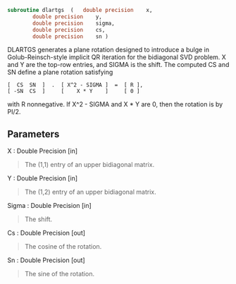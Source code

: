 ```fortran
subroutine dlartgs	(	double precision	x,
		double precision	y,
		double precision	sigma,
		double precision	cs,
		double precision	sn )
```

 DLARTGS generates a plane rotation designed to introduce a bulge in
 Golub-Reinsch-style implicit QR iteration for the bidiagonal SVD
 problem. X and Y are the top-row entries, and SIGMA is the shift.
 The computed CS and SN define a plane rotation satisfying

    [  CS  SN  ]  .  [ X^2 - SIGMA ]  =  [ R ],
    [ -SN  CS  ]     [    X * Y    ]     [ 0 ]

 with R nonnegative.  If X^2 - SIGMA and X * Y are 0, then the
 rotation is by PI/2.

## Parameters
X : Double Precision [in]
> The (1,1) entry of an upper bidiagonal matrix.

Y : Double Precision [in]
> The (1,2) entry of an upper bidiagonal matrix.

Sigma : Double Precision [in]
> The shift.

Cs : Double Precision [out]
> The cosine of the rotation.

Sn : Double Precision [out]
> The sine of the rotation.

